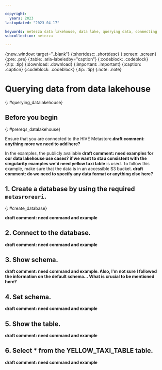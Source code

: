 ```yaml
---

copyright:
  years: 2023
lastupdated: "2023-04-17"

keywords: netezza data lakehouse, data lake, querying data, connecting to a metastore
subcollection: netezza

---
```


{:new_window: target="_blank"}
{:shortdesc: .shortdesc}
{:screen: .screen}
{:pre: .pre}
{:table: .aria-labeledby="caption"}
{:codeblock: .codeblock}
{:tip: .tip}
{:download: .download}
{:important: .important}
{:caption: .caption}
{:codeblock: .codeblock}
{:tip: .tip}
{:note: .note}

# Querying data from data lakehouse
{: #querying_datalakehouse}

## Before you begin
{: #prereqs_datalakehouse}

Ensure that you are connected to the HIVE Metastore.**draft comment: anything more we need to add here?**

In the examples, the publicly available **draft comment: need examples for our data lakehouse use cases? if we want to stau consistent with the singularity examples we'd need yellow taxi table** is used. To follow this example, make sure that the data is in an accessible S3 bucket. **draft comment: do we need to specify any data format or anything else here?**

## 1. Create a database by using the required `metasroreuri`.
{: #create_database}

**draft comment: need command and example**

## 2. Connect to the database.

**draft comment: need command and example**

## 3. Show schema.

**draft comment: need command and example. Also, I'm not sure I followed the information on the default schema... What is crucial to be mentioned here?**

## 4. Set schema.

**draft comment: need command and example**

## 5. Show the table.

**draft comment: need command and example**

## 6. Select * from the YELLOW_TAXI_TABLE table.

**draft comment: need command and example**
